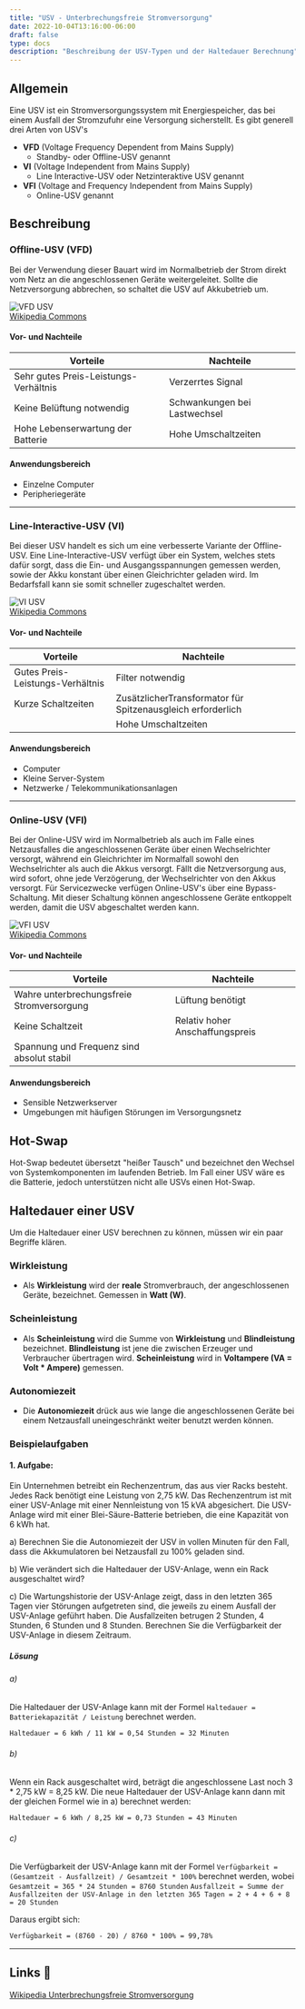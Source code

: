 ```yaml
---
title: "USV - Unterbrechungsfreie Stromversorgung"
date: 2022-10-04T13:16:00-06:00
draft: false
type: docs
description: "Beschreibung der USV-Typen und der Haltedauer Berechnung"
---
```


## Allgemein

Eine USV ist ein Stromversorgungssystem mit Energiespeicher, das bei einem Ausfall der Stromzufuhr eine Versorgung sicherstellt.
Es gibt generell drei Arten von USV's

- **VFD** (Voltage Frequency Dependent from Mains Supply)
  - Standby- oder Offline-USV genannt
- **VI** (Voltage Independent from Mains Supply)
  - Line Interactive-USV oder Netzinteraktive USV genannt
- **VFI** (Voltage and Frequency Independent from Mains Supply)
  - Online-USV genannt

## Beschreibung

### Offline-USV (VFD)

Bei der Verwendung dieser Bauart wird im Normalbetrieb der Strom direkt vom Netz an die angeschlossenen Geräte weitergeleitet. Sollte die Netzversorgung abbrechen, so schaltet die USV auf Akkubetrieb um.

![VFD USV](./vfd-usv.png)  
[Wikipedia Commons](https://upload.wikimedia.org/wikipedia/commons/3/3b/UPS_VFD_-_Offline_UPS_%28German%29.svg)

#### Vor- und Nachteile

| Vorteile                              | Nachteile                    |
| ------------------------------------- | ---------------------------- |
| Sehr gutes Preis-Leistungs-Verhältnis | Verzerrtes Signal            |
| Keine Belüftung notwendig             | Schwankungen bei Lastwechsel |
| Hohe Lebenserwartung der Batterie     | Hohe Umschaltzeiten          |

#### Anwendungsbereich

- Einzelne Computer
- Peripheriegeräte

---

### Line-Interactive-USV (VI)

Bei dieser USV handelt es sich um eine verbesserte Variante der Offline-USV.
Eine Line-Interactive-USV verfügt über ein System, welches stets dafür sorgt, dass die Ein- und Ausgangsspannungen gemessen werden, sowie der Akku konstant über einen Gleichrichter geladen wird. Im Bedarfsfall kann sie somit schneller zugeschaltet werden.

![VI USV](./vi-usv.png)  
[Wikipedia Commons](https://upload.wikimedia.org/wikipedia/commons/8/83/VFI_UPS_-_Online_UPS_%28German%29.svg)

#### Vor- und Nachteile

| Vorteile                         | Nachteile                                                   |
| -------------------------------- | ----------------------------------------------------------- |
| Gutes Preis-Leistungs-Verhältnis | Filter notwendig                                            |
| Kurze Schaltzeiten               | ZusätzlicherTransformator für Spitzenausgleich erforderlich |
|                                  | Hohe Umschaltzeiten                                         |

#### Anwendungsbereich

- Computer
- Kleine Server-System
- Netzwerke / Telekommunikationsanlagen

---

### Online-USV (VFI)

Bei der Online-USV wird im Normalbetrieb als auch im Falle eines Netzausfalles die angeschlossenen Geräte über einen Wechselrichter versorgt, während ein Gleichrichter im Normalfall sowohl den Wechselrichter als auch die Akkus versorgt.
Fällt die Netzversorgung aus, wird sofort, ohne jede Verzögerung, der Wechselrichter von den Akkus versorgt. Für Servicezwecke verfügen Online-USV's über eine Bypass-Schaltung. Mit dieser Schaltung können angeschlossene Geräte entkoppelt werden, damit die USV abgeschaltet werden kann.

![VFI USV](./vfi-usv.png)  
[Wikipedia Commons](https://upload.wikimedia.org/wikipedia/commons/8/83/VFI_UPS_-_Online_UPS_%28German%29.svg)

#### Vor- und Nachteile

| Vorteile                                  | Nachteile                       |
| ----------------------------------------- | ------------------------------- |
| Wahre unterbrechungsfreie Stromversorgung | Lüftung benötigt                |
| Keine Schaltzeit                          | Relativ hoher Anschaffungspreis |
| Spannung und Frequenz sind absolut stabil |                                 |

#### Anwendungsbereich

- Sensible Netzwerkserver
- Umgebungen mit häufigen Störungen im Versorgungsnetz

## Hot-Swap
Hot-Swap bedeutet übersetzt "heißer Tausch" und bezeichnet den Wechsel von Systemkomponenten im laufenden Betrieb. Im Fall einer USV wäre es die Batterie, jedoch unterstützen nicht alle USVs einen Hot-Swap.

## Haltedauer einer USV

Um die Haltedauer einer USV berechnen zu können, müssen wir ein paar Begriffe klären.

### Wirkleistung

- Als **Wirkleistung** wird der **reale** Stromverbrauch, der angeschlossenen Geräte, bezeichnet. Gemessen in **Watt (W)**.

### Scheinleistung

- Als **Scheinleistung** wird die Summe von **Wirkleistung** und **Blindleistung** bezeichnet.
  **Blindleistung** ist jene die zwischen Erzeuger und Verbraucher übertragen wird.
  **Scheinleistung** wird in **Voltampere (VA = Volt \* Ampere)** gemessen.

### Autonomiezeit

- Die **Autonomiezeit** drück aus wie lange die angeschlossenen Geräte bei einem Netzausfall uneingeschränkt weiter benutzt werden können.


### Beispielaufgaben

#### 1. Aufgabe:

Ein Unternehmen betreibt ein Rechenzentrum, das aus vier Racks besteht. Jedes Rack benötigt eine Leistung von 2,75 kW. Das Rechenzentrum ist mit einer USV-Anlage mit einer Nennleistung von 15 kVA abgesichert. Die USV-Anlage wird mit einer Blei-Säure-Batterie betrieben, die eine Kapazität von 6 kWh hat.

a) Berechnen Sie die Autonomiezeit der USV in vollen Minuten für den Fall, dass die Akkumulatoren bei Netzausfall zu 100% geladen sind.

b) Wie verändert sich die Haltedauer der USV-Anlage, wenn ein Rack ausgeschaltet wird?

c) Die Wartungshistorie der USV-Anlage zeigt, dass in den letzten 365 Tagen vier Störungen aufgetreten sind, die jeweils zu einem Ausfall der USV-Anlage geführt haben. Die Ausfallzeiten betrugen 2 Stunden, 4 Stunden, 6 Stunden und 8 Stunden. Berechnen Sie die Verfügbarkeit der USV-Anlage in diesem Zeitraum.


##### Lösung
###### a) 
Die Haltedauer der USV-Anlage kann mit der Formel `Haltedauer = Batteriekapazität / Leistung` berechnet werden.
```txt
Haltedauer = 6 kWh / 11 kW = 0,54 Stunden = 32 Minuten 
```

###### b) 
Wenn ein Rack ausgeschaltet wird, beträgt die angeschlossene Last noch 3 * 2,75 kW = 8,25 kW. Die neue Haltedauer der USV-Anlage kann dann mit der gleichen Formel wie in a) berechnet werden:
```txt
Haltedauer = 6 kWh / 8,25 kW = 0,73 Stunden = 43 Minuten 
```

###### c)
Die Verfügbarkeit der USV-Anlage kann mit der Formel `Verfügbarkeit = (Gesamtzeit - Ausfallzeit) / Gesamtzeit * 100%` berechnet werden, wobei
`Gesamtzeit = 365 * 24 Stunden = 8760 Stunden` 
`Ausfallzeit = Summe der Ausfallzeiten der USV-Anlage in den letzten 365 Tagen = 2 + 4 + 6 + 8 = 20 Stunden`

Daraus ergibt sich:
```txt
Verfügbarkeit = (8760 - 20) / 8760 * 100% = 99,78% 
```

---

## Links 🔗

[Wikipedia Unterbrechungsfreie Stromversorgung](https://de.wikipedia.org/wiki/Unterbrechungsfreie_Stromversorgung)  
